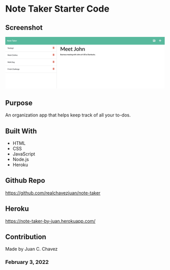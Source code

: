 # Note Taker Starter Code

## Screenshot
![Alt text](/public/assets/images/Screenshot.png?raw=true "Webpage")

## Purpose
An organization app that helps keep track of all your to-dos.

## Built With
- HTML
- CSS
- JavaScript
- Node.js
- Heroku

## Github Repo
https://github.com/realchavezjuan/note-taker

## Heroku
https://note-taker-by-juan.herokuapp.com/

## Contribution
Made by Juan C. Chavez

### February 3, 2022